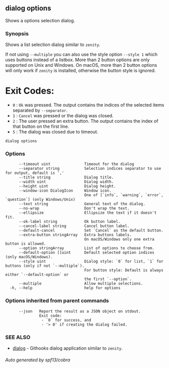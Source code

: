 ## dialog options

Shows a options selection dialog.

### Synopsis

Shows a list selection dialog similar to `zenity`.

If not using `--multiple` you can also use the style option
`--style 1` which uses buttons instead of a listbox.
More than 2 button options are only supported on Unix and Windows.
On macOS, more than 2 button options will only work if `zenity`
is installed, otherwise the button style is ignored.

# Exit Codes:

- `0` : `Ok` was pressed. The output contains the indices of the selected items
        separated by `--separator`.
- `1` : `Cancel` was pressed or the dialog was closed.
- `2` : The user pressed an extra button.
        The output contains the index of that button on the first line.
- `5` : The dialog was closed due to timeout.

```
dialog options
```

### Options

```
      --timeout uint               Timeout for the dialog
      --separator string           Selection indices separator to use for output, default is ','
      --title string               Dialog title.
      --width uint                 Dialog width.
      --height uint                Dialog height.
      --window-icon DialogIcon     Window icon.
                                   One of [`info`, `warning`, `error`, `question`] (only Windows/Unix)
      --text string                General text of the dialog.
      --no-wrap                    Don't wrap the text.
      --ellipsize                  Ellipsize the text if it doesn't fit.
      --ok-label string            Ok button label.
      --cancel-label string        Cancel button label.
      --default-cancel             Set `Cancel` as the default button.
      --extra-button stringArray   Extra buttons labels.
                                   On macOS/Windows only one extra button is allowed.
      --option stringArray         List of options to choose from.
      --default-option []uint      Default selected option indices (only macOS/Windows).
      --style uint                 Dialog style: `0` for list, `1` for buttons (only if not `--multiple`).
                                   For button style: Default is always either `--default-option` or
                                   the first `--option`.
      --multiple                   Allow multiple selections.
  -h, --help                       help for options
```

### Options inherited from parent commands

```
      --json   Report the result as a JSON object on stdout.
               Exit code:
               	- `0` for success, and
               	- '> 0' if creating the dialog failed.
```

### SEE ALSO

* [dialog](dialog.md)	 - Githooks dialog application similar to `zenity`.

###### Auto generated by spf13/cobra 
